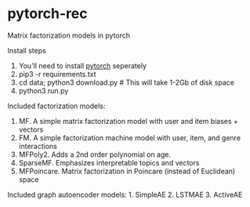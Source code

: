 # pytorch-rec
Matrix factorization models in pytorch

Install steps

1. You'll need to install [pytorch](http://pytorch.org/) seperately
2. pip3 -r requirements.txt
3. cd data; python3 download.py  # This will take 1-2Gb of disk space
4. python3 run.py

Included factorization models:
  1. MF. A simple matrix factorization model with user and item biases + vectors
  1. FM. A simple factorization machine model with user, item, and genre interactions
  2. MFPoly2. Adds a 2nd order polynomial on age.
  4. SparseMF. Emphasizes interpretable topics and vectors
  3. MFPoincare. Matrix factorization in Poincare (instead of Euclidean) space

Included graph autoencoder models:
    1. SimpleAE
    2. LSTMAE
    3. ActiveAE
